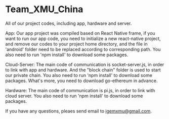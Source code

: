 # Team_XMU_China
All of our project codes, including app, hardware and server.

App:
Our app project was compiled based on React Native frame, if you want to run our app code, you need to initialize a new react-native project, and remove our codes to your project home directory, and the file in 'android' folder need to be replaced according to corresponding path. You also need to run 'npm install' to download some packages.

Cloud-Server:
The main code of communication is socket-server.js, in order to link with app and hardware. And the "block chain" folder is used to start our private chain. You also need to run 'npm install' to download some packages. What's more, you need to download go-ethereum in advance.

Hardware:
The main code of communication is pi.js, in order to link with cloud server. You also need to run 'npm install' to download some packages.

If you have any questions, pleaes send email to igemxmu@gmail.com.


